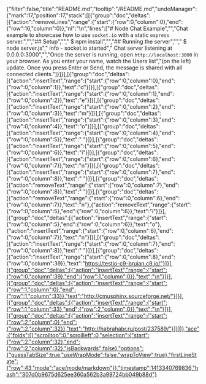 {"filter":false,"title":"README.md","tooltip":"/README.md","undoManager":{"mark":17,"position":17,"stack":[[{"group":"doc","deltas":[{"action":"removeLines","range":{"start":{"row":0,"column":0},"end":{"row":16,"column":0}},"nl":"\n","lines":["# Node Chat Example","","Chat example to showcase how to use `socket.io` with a static `express` server.","","## Setup","","    $ npm install","","## Running the server","","    $ node server.js","       info  - socket.io started","    Chat server listening at 0.0.0.0:3000","","Once the server is running, open `http://localhost:3000` in your browser. As you enter your name, watch the Users list","(on the left) update. Once you press Enter or Send, the message is shared with all connected clients."]}]}],[{"group":"doc","deltas":[{"action":"insertText","range":{"start":{"row":0,"column":0},"end":{"row":0,"column":1}},"text":"d"}]}],[{"group":"doc","deltas":[{"action":"insertText","range":{"start":{"row":0,"column":1},"end":{"row":0,"column":2}},"text":"e"}]}],[{"group":"doc","deltas":[{"action":"insertText","range":{"start":{"row":0,"column":2},"end":{"row":0,"column":3}},"text":"m"}]}],[{"group":"doc","deltas":[{"action":"insertText","range":{"start":{"row":0,"column":3},"end":{"row":0,"column":4}},"text":"o"}]}],[{"group":"doc","deltas":[{"action":"insertText","range":{"start":{"row":0,"column":4},"end":{"row":0,"column":5}},"text":" "}]}],[{"group":"doc","deltas":[{"action":"insertText","range":{"start":{"row":0,"column":5},"end":{"row":0,"column":6}},"text":"i"}]}],[{"group":"doc","deltas":[{"action":"insertText","range":{"start":{"row":0,"column":6},"end":{"row":0,"column":7}},"text":"n"}]}],[{"group":"doc","deltas":[{"action":"insertText","range":{"start":{"row":0,"column":7},"end":{"row":0,"column":8}},"text":" "}]}],[{"group":"doc","deltas":[{"action":"removeText","range":{"start":{"row":0,"column":7},"end":{"row":0,"column":8}},"text":" "}]}],[{"group":"doc","deltas":[{"action":"removeText","range":{"start":{"row":0,"column":6},"end":{"row":0,"column":7}},"text":"n"},{"action":"removeText","range":{"start":{"row":0,"column":5},"end":{"row":0,"column":6}},"text":"i"}]}],[{"group":"doc","deltas":[{"action":"insertText","range":{"start":{"row":0,"column":5},"end":{"row":0,"column":6}},"text":"o"},{"action":"insertText","range":{"start":{"row":0,"column":6},"end":{"row":0,"column":7}},"text":"n"}]}],[{"group":"doc","deltas":[{"action":"insertText","range":{"start":{"row":0,"column":7},"end":{"row":0,"column":8}},"text":" "}]}],[{"group":"doc","deltas":[{"action":"insertText","range":{"start":{"row":0,"column":8},"end":{"row":0,"column":39}},"text":"https://testio-c9-bruian.c9.io/"}]}],[{"group":"doc","deltas":[{"action":"insertText","range":{"start":{"row":0,"column":39},"end":{"row":1,"column":0}},"text":"\n"}]}],[{"group":"doc","deltas":[{"action":"insertText","range":{"start":{"row":1,"column":0},"end":{"row":1,"column":33}},"text":"http://cmusphinx.sourceforge.net/"}]}],[{"group":"doc","deltas":[{"action":"insertText","range":{"start":{"row":1,"column":33},"end":{"row":2,"column":0}},"text":"\n"}]}],[{"group":"doc","deltas":[{"action":"insertText","range":{"start":{"row":2,"column":0},"end":{"row":2,"column":32}},"text":"http://habrahabr.ru/post/237589/"}]}]]},"ace":{"folds":[],"scrolltop":0,"scrollleft":0,"selection":{"start":{"row":2,"column":32},"end":{"row":2,"column":32},"isBackwards":false},"options":{"guessTabSize":true,"useWrapMode":false,"wrapToView":true},"firstLineState":{"row":43,"mode":"ace/mode/markdown"}},"timestamp":1413340769836,"hash":"307d0b9675d625ee360a562b3a99724bb049b88d"}
